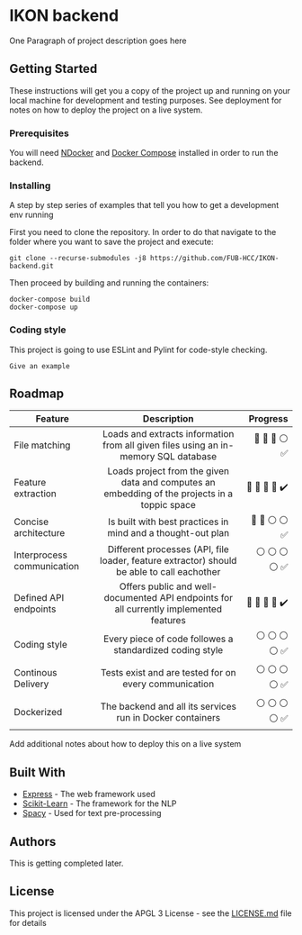 # IKON backend

One Paragraph of project description goes here

## Getting Started

These instructions will get you a copy of the project up and running on your local machine for development and testing purposes. See deployment for notes on how to deploy the project on a live system.

### Prerequisites

You will need [NDocker](https://docs.docker.com/install/) and [Docker Compose](https://docs.docker.com/compose/install/) installed in order to run the backend. 


### Installing

A step by step series of examples that tell you how to get a development env running

First you need to clone the repository.
In order to do that navigate to the folder where you want to save the project and execute:

```
git clone --recurse-submodules -j8 https://github.com/FUB-HCC/IKON-backend.git
```

Then proceed by building and running the containers:
```
docker-compose build
docker-compose up
```

### Coding style

This project is going to use ESLint and Pylint for code-style checking. 

```
Give an example
```

## Roadmap
| Feature       				| Description                                    											   |															    Progress  |
| ------------- 				|:-------------:                                 											   |    															    -----:|
| File matching 				| Loads and extracts information from all given files using an in-memory SQL database          | :red_circle: :red_circle: :red_circle: :white_circle: :white_check_mark: |
| Feature extraction      	    | Loads project from the given data and computes an embedding of the projects in a toppic space| :red_circle: :red_circle: :red_circle: :red_circle: :heavy_check_mark:   |
| Concise architecture   		| Is built with best practices in mind and a thought-out plan		    				   |:red_circle: :red_circle: :white_circle: :white_circle: :white_check_mark:|
| Interprocess communication	| Different processes (API, file loader, feature extractor) should be able to call eachother   |:white_circle: :white_circle: :white_circle: :white_circle: :white_check_mark:|
| Defined API endpoints   		| Offers public and well-documented API endpoints for all currently implemented features	   |:red_circle: :red_circle: :red_circle: :red_circle: :heavy_check_mark:|
| Coding style   		  		| Every piece of code followes a standardized coding style									   |:white_circle: :white_circle: :white_circle: :white_circle: :white_check_mark:|
| Continous Delivery	  		| Tests exist and are tested for on every communication 									   |:white_circle: :white_circle: :white_circle: :white_circle: :white_check_mark:|
| Dockerized    		  		| The backend and all its services run in Docker containers									   |:white_circle: :white_circle: :white_circle: :white_circle: :white_check_mark:|


Add additional notes about how to deploy this on a live system

## Built With

* [Express](http://expressjs.com/de/) - The web framework used
* [Scikit-Learn](http://scikit-learn.org/stable/index.html) - The framework for the NLP 
* [Spacy](https://spacy.io/) - Used for text pre-processing


## Authors

This is getting completed later.

## License

This project is licensed under the APGL 3 License - see the [LICENSE.md](LICENSE.md) file for details
